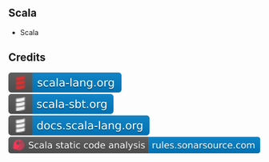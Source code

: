 Scala
-----

- Scala

Credits
-------
[![image](
Credits/scala-lang.org.svg?raw=true)](https://scala-lang.org/)  
[![image](
Credits/scala-sbt.org.svg?raw=true)](https://scala-sbt.org/)  
[![image](
Credits/docs.scala-lang.org.svg?raw=true)](https://docs.scala-lang.org/)  
[![image](
Credits/Scala-static-code-analysis-rules.sonarsource.com.svg?raw=true)](https://rules.sonarsource.com/scala/)
